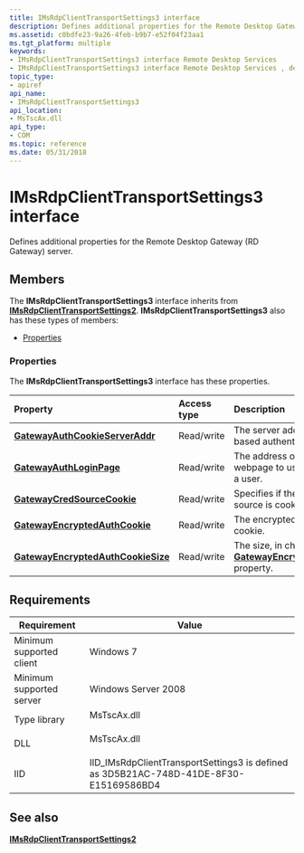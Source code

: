 ```yaml
---
title: IMsRdpClientTransportSettings3 interface
description: Defines additional properties for the Remote Desktop Gateway (RD Gateway) server.
ms.assetid: c0bdfe23-9a26-4feb-b9b7-e52f04f23aa1
ms.tgt_platform: multiple
keywords:
- IMsRdpClientTransportSettings3 interface Remote Desktop Services
- IMsRdpClientTransportSettings3 interface Remote Desktop Services , described
topic_type:
- apiref
api_name:
- IMsRdpClientTransportSettings3
api_location:
- MsTscAx.dll
api_type:
- COM
ms.topic: reference
ms.date: 05/31/2018
---
```


# IMsRdpClientTransportSettings3 interface

Defines additional properties for the Remote Desktop Gateway (RD Gateway) server.

## Members

The **IMsRdpClientTransportSettings3** interface inherits from [**IMsRdpClientTransportSettings2**](imsrdpclienttransportsettings2.md). **IMsRdpClientTransportSettings3** also has these types of members:

-   [Properties](#properties)

### Properties

The **IMsRdpClientTransportSettings3** interface has these properties.



| Property                                                                                                           | Access type           | Description                                                                                                                                          |
|:-------------------------------------------------------------------------------------------------------------------|:----------------------|:-----------------------------------------------------------------------------------------------------------------------------------------------------|
| [**GatewayAuthCookieServerAddr**](imsrdpclienttransportsettings3-gatewayauthcookieserveraddr.md)<br/>       | Read/write<br/> | The server address for cookie-based authentication.<br/>                                                                                       |
| [**GatewayAuthLoginPage**](imsrdpclienttransportsettings3-gatewayauthloginpage.md)<br/>                     | Read/write<br/> | The address of the login webpage to use to authenticate a user.<br/>                                                                           |
| [**GatewayCredSourceCookie**](imsrdpclienttransportsettings3-gatewaycredsourcecookie.md)<br/>               | Read/write<br/> | Specifies if the credential source is cookie based.<br/>                                                                                       |
| [**GatewayEncryptedAuthCookie**](imsrdpclienttransportsettings3-gatewayencryptedauthcookie.md)<br/>         | Read/write<br/> | The encrypted authentication cookie.<br/>                                                                                                      |
| [**GatewayEncryptedAuthCookieSize**](imsrdpclienttransportsettings3-gatewayencryptedauthcookiesize.md)<br/> | Read/write<br/> | The size, in characters, of the [**GatewayEncryptedAuthCookie**](imsrdpclienttransportsettings3-gatewayencryptedauthcookie.md) property.<br/> |



 

## Requirements



| Requirement | Value |
|-------------------------------------|---------------------------------------------------------------------------------------------------|
| Minimum supported client<br/> | Windows 7<br/>                                                                              |
| Minimum supported server<br/> | Windows Server 2008<br/>                                                                    |
| Type library<br/>             | <dl> <dt>MsTscAx.dll</dt> </dl>            |
| DLL<br/>                      | <dl> <dt>MsTscAx.dll</dt> </dl>            |
| IID<br/>                      | IID\_IMsRdpClientTransportSettings3 is defined as 3D5B21AC-748D-41DE-8F30-E15169586BD4<br/> |



## See also

<dl> <dt>

[**IMsRdpClientTransportSettings2**](imsrdpclienttransportsettings2.md)
</dt> </dl>

 

 





